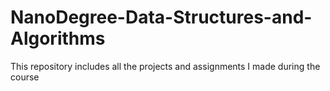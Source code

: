 # NanoDegree-Data-Structures-and-Algorithms
This repository includes all the projects and assignments I made during the course 
